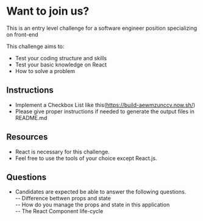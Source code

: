 # Want to join us?
This is an entry level challenge for a software engineer position specializing on front-end

This challenge aims to:

- Test your coding structure and skills
- Test your basic knowledge on React
- How to solve a problem

## Instructions
- Implement a Checkbox List like this(https://build-aewmzunccv.now.sh/)
- Please give proper instructions if needed to generate the output files in README.md

## Resources
- React is necessary for this challenge. 
- Feel free to use the tools of your choice except React.js.  

## Questions
- Candidates are expected be able to answer the following questions.  
-- Difference bettwen props and state  
-- How do you manage the props and state in this application  
-- The React Component life-cycle  